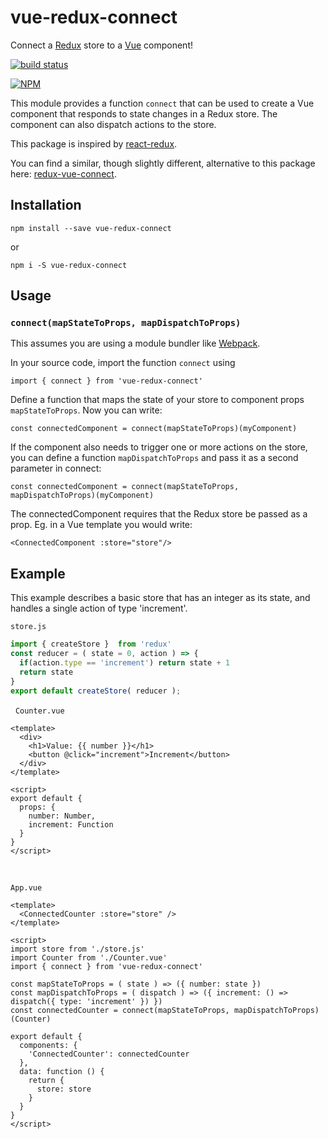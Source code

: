 # vue-redux-connect

Connect a [Redux](https://github.com/reduxjs/redux) store to a [Vue](https://vuejs.org/) component!

[![build status](https://travis-ci.com/peerhenry/vue-redux-connect.svg?branch=master)](https://travis-ci.com/peerhenry/vue-redux-connect)

[![NPM](https://nodei.co/npm/vue-redux-connect.png)](https://www.npmjs.com/package/vue-redux-connect)

This module provides a function `connect` that can be used to create a Vue component that responds to state changes in a Redux store. The component can also dispatch actions to the store. 

This package is inspired by [react-redux](https://github.com/reduxjs/react-redux).

You can find a similar, though slightly different, alternative to this package here: [redux-vue-connect](https://github.com/itsazzad/redux-vue-connect).

## Installation
`npm install --save vue-redux-connect`

or

`npm i -S vue-redux-connect`

## Usage
### `connect(mapStateToProps, mapDispatchToProps)`

This assumes you are using a module bundler like [Webpack](https://webpack.js.org/).

In your source code, import the function `connect` using

`import { connect } from 'vue-redux-connect'`

Define a function that maps the state of your store to component props `mapStateToProps`. Now you can write:

`const connectedComponent = connect(mapStateToProps)(myComponent)`

If the component also needs to trigger one or more actions on the store, you can define a function `mapDispatchToProps` and pass it as a second parameter in connect:

`const connectedComponent = connect(mapStateToProps, mapDispatchToProps)(myComponent)`

The connectedComponent requires that the Redux store be passed as a prop. Eg. in a Vue template you would write:

`<ConnectedComponent :store="store"/>`

## Example

This example describes a basic store that has an integer as its state, and handles a single action of type 'increment'.

`store.js`
``` js
import { createStore }  from 'redux'
const reducer = ( state = 0, action ) => {
  if(action.type == 'increment') return state + 1
  return state
}
export default createStore( reducer );
```

&nbsp;
`Counter.vue`
``` vue
<template>
  <div>
    <h1>Value: {{ number }}</h1>
    <button @click="increment">Increment</button>
  </div>
</template>

<script>
export default {
  props: {
    number: Number,
    increment: Function
  }
}
</script>
```

&nbsp;

`App.vue`
``` vue
<template>
  <ConnectedCounter :store="store" />
</template>

<script>
import store from './store.js'
import Counter from './Counter.vue'
import { connect } from 'vue-redux-connect'

const mapStateToProps = ( state ) => ({ number: state })
const mapDispatchToProps = ( dispatch ) => ({ increment: () => dispatch({ type: 'increment' }) })
const connectedCounter = connect(mapStateToProps, mapDispatchToProps)(Counter)

export default {
  components: { 
    'ConnectedCounter': connectedCounter
  },
  data: function () { 
    return {
      store: store
    }
  }
}
</script>
```